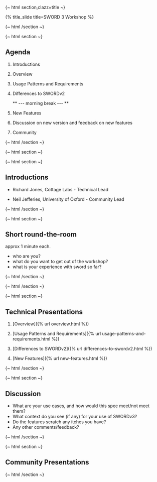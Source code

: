 {~ html section,clazz=title ~}

{% title_slide 
    title=SWORD&nbsp;3 Workshop
%}

{~ html /section ~}

{~ html section ~}

## Agenda

1. Introductions

2. Overview

3. Usage Patterns and Requirements

4. Differences to SWORDv2

    ** --- morning break --- **

5. New Features

6. Discussion on new version and feedback on new features

7. Community

{~ html /section ~}


{~ html section ~}

{~ html section ~}

## Introductions

* Richard Jones, Cottage Labs - Technical Lead

* Neil Jefferies, University of Oxford - Community Lead

{~ html /section ~}

{~ html section ~}

## Short round-the-room

approx 1 minute each.

* who are you?
* what do you want to get out of the workshop?
* what is your experience with sword so far?

{~ html /section ~}

{~ html /section ~}


{~ html section ~}

## Technical Presentations

1. [Overview]({% url overview.html %})

2. [Usage Patterns and Requirements]({% url usage-patterns-and-requirements.html %})

3. [Differences to SWORDv2]({% url differences-to-swordv2.html %})

4. [New Features]({% url new-features.html %})

{~ html /section ~}


{~ html section ~}

## Discussion

* What are your use cases, and how would this spec meet/not meet them?
* What context do you see (if any) for your use of SWORDv3?
* Do the features scratch any itches you have?
* Any other comments/feedback?

{~ html /section ~}


{~ html section ~}

## Community Presentations

{~ html /section ~}